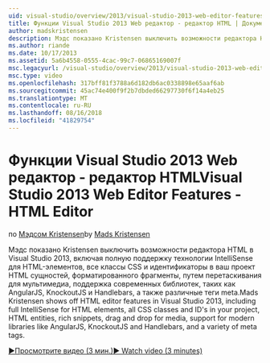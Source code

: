 ```yaml
---
uid: visual-studio/overview/2013/visual-studio-2013-web-editor-features-html-editor
title: Функции Visual Studio 2013 Web редактор - редактор HTML | Документация Майкрософт
author: madskristensen
description: Мэдс показано Kristensen выключить возможности редактора HTML в Visual Studio 2013, включая полную поддержку технологии IntelliSense для HTML-элементов, все классы CSS и идентификаторы в проекте...
ms.author: riande
ms.date: 10/17/2013
ms.assetid: 5a6b4558-0555-4cac-99c7-06865169007f
msc.legacyurl: /visual-studio/overview/2013/visual-studio-2013-web-editor-features-html-editor
msc.type: video
ms.openlocfilehash: 317bff81f3788a6d182db6ac0338898e65aaf6ab
ms.sourcegitcommit: 45ac74e400f9f2b7dbded66297730f6f14a4eb25
ms.translationtype: MT
ms.contentlocale: ru-RU
ms.lasthandoff: 08/16/2018
ms.locfileid: "41829754"
---
```

<a name="visual-studio-2013-web-editor-features---html-editor"></a><span data-ttu-id="8d1fe-103">Функции Visual Studio 2013 Web редактор - редактор HTML</span><span class="sxs-lookup"><span data-stu-id="8d1fe-103">Visual Studio 2013 Web Editor Features - HTML Editor</span></span>
====================
<span data-ttu-id="8d1fe-104">по [Мэдсом Kristensen](https://github.com/madskristensen)</span><span class="sxs-lookup"><span data-stu-id="8d1fe-104">by [Mads Kristensen](https://github.com/madskristensen)</span></span>

<span data-ttu-id="8d1fe-105">Мэдс показано Kristensen выключить возможности редактора HTML в Visual Studio 2013, включая полную поддержку технологии IntelliSense для HTML-элементов, все классы CSS и идентификаторы в ваш проект HTML сущностей, форматированного фрагменты, путем перетаскивания для мультимедиа, поддержка современных библиотек, таких как AngularJS, KnockoutJS и Handlebars, а также различные теги meta.</span><span class="sxs-lookup"><span data-stu-id="8d1fe-105">Mads Kristensen shows off HTML editor features in Visual Studio 2013, including full IntelliSense for HTML elements, all CSS classes and ID's in your project, HTML entities, rich snippets, drag and drop for media, support for modern libraries like AngularJS, KnockoutJS and Handlebars, and a variety of meta tags.</span></span>

[<span data-ttu-id="8d1fe-106">&#9654;Просмотрите видео (3 мин.)</span><span class="sxs-lookup"><span data-stu-id="8d1fe-106">&#9654; Watch video (3 minutes)</span></span>](https://channel9.msdn.com/Blogs/ASP-NET-Site-Videos/visual-studio-2013-web-editor-features-html-editor)
